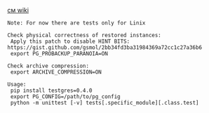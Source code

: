 [см wiki](https://confluence.postgrespro.ru/display/DEV/pg_probackup)

```
Note: For now there are tests only for Linix
```


```
Check physical correctness of restored instances:
 Apply this patch to disable HINT BITS: https://gist.github.com/gsmol/2bb34fd3ba31984369a72cc1c27a36b6
 export PG_PROBACKUP_PARANOIA=ON

Check archive compression:
 export ARCHIVE_COMPRESSION=ON

Usage:
 pip install testgres=0.4.0
 export PG_CONFIG=/path/to/pg_config
 python -m unittest [-v] tests[.specific_module][.class.test]
```
